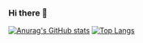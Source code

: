 ### Hi there 👋
[![Anurag's GitHub stats](https://github-readme-stats.vercel.app/api?username=HezeCode&count_private=true&show_icons=true&locale=cn&bg_color=45,36D1DC,5B86E5&text_color=F5FFF5&icon_color=92FE9D&title_color=92FE9D)](https://github.com/anuraghazra/github-readme-stats)
[![Top Langs](https://github-readme-stats.vercel.app/api/top-langs/?username=HezeCode&layout=compact&locale=cn&count_private=true&bg_color=45,36D1DC,5B86E5&text_color=F5F5F5&icon_color=773691)](https://github.com/anuraghazra/github-readme-stats)
<!--
ffd89b 67B26F 92FE9D
**HezeCode/HezeCode** is a ✨ _special_ ✨ repository because its `README.md` (this file) appears on your GitHub profile.

Here are some ideas to get you started:

- 🔭 I’m currently working on ...
- 🌱 I’m currently learning ...
- 👯 I’m looking to collaborate on ...
- 🤔 I’m looking for help with ...
- 💬 Ask me about ...
- 📫 How to reach me: ...
- 😄 Pronouns: ...
- ⚡ Fun fact: ...
-->
